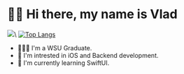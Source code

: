 # 👋🏼 Hi there, my name is Vlad

![](https://komarev.com/ghpvc/?username=VladGershun&color=brightgreen)\\
[![Top Langs](https://github-readme-stats-git-masterrstaa-rickstaa.vercel.app/api/top-langs/?username=vladgershun&theme=dracula)](https://github.com/anuraghazra/github-readme-stats)

- 👨🏻‍💻 I'm a WSU Graduate.
- 👀 I'm intrested in iOS and Backend development.
- 🌱 I'm currently learning SwiftUI.

